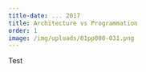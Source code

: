 ```yaml
---
title-date: ... 2017
title: Architecture vs Programmation
order: 1
image: /img/uploads/01pp000-031.png
---
```

Test
